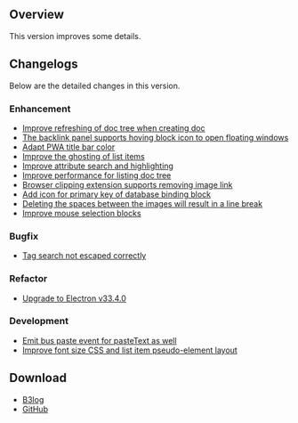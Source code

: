 ## Overview

This version improves some details.

## Changelogs

Below are the detailed changes in this version.

### Enhancement

* [Improve refreshing of doc tree when creating doc](https://github.com/siyuan-note/siyuan/issues/12109)
* [The backlink panel supports hoving block icon to open floating windows](https://github.com/siyuan-note/siyuan/issues/13253)
* [Adapt PWA title bar color](https://github.com/siyuan-note/siyuan/issues/13780)
* [Improve the ghosting of list items](https://github.com/siyuan-note/siyuan/pull/13821)
* [Improve attribute search and highlighting](https://github.com/siyuan-note/siyuan/issues/13843)
* [Improve performance for listing doc tree](https://github.com/siyuan-note/siyuan/issues/13844)
* [Browser clipping extension supports removing image link](https://github.com/siyuan-note/siyuan/issues/13941)
* [Add icon for primary key of database binding block](https://github.com/siyuan-note/siyuan/issues/13945)
* [Deleting the spaces between the images will result in a line break](https://github.com/siyuan-note/siyuan/issues/13949)
* [Improve mouse selection blocks](https://github.com/siyuan-note/siyuan/pull/14010)

### Bugfix

* [Tag search not escaped correctly](https://github.com/siyuan-note/siyuan/issues/13919)

### Refactor

* [Upgrade to Electron v33.4.0](https://github.com/siyuan-note/siyuan/issues/14009)

### Development

* [Emit bus paste event for pasteText as well](https://github.com/siyuan-note/siyuan/pull/13927)
* [Improve font size CSS and list item pseudo-element layout](https://github.com/siyuan-note/siyuan/pull/13959)

## Download

* [B3log](https://b3log.org/siyuan/en/download.html)
* [GitHub](https://github.com/siyuan-note/siyuan/releases)
